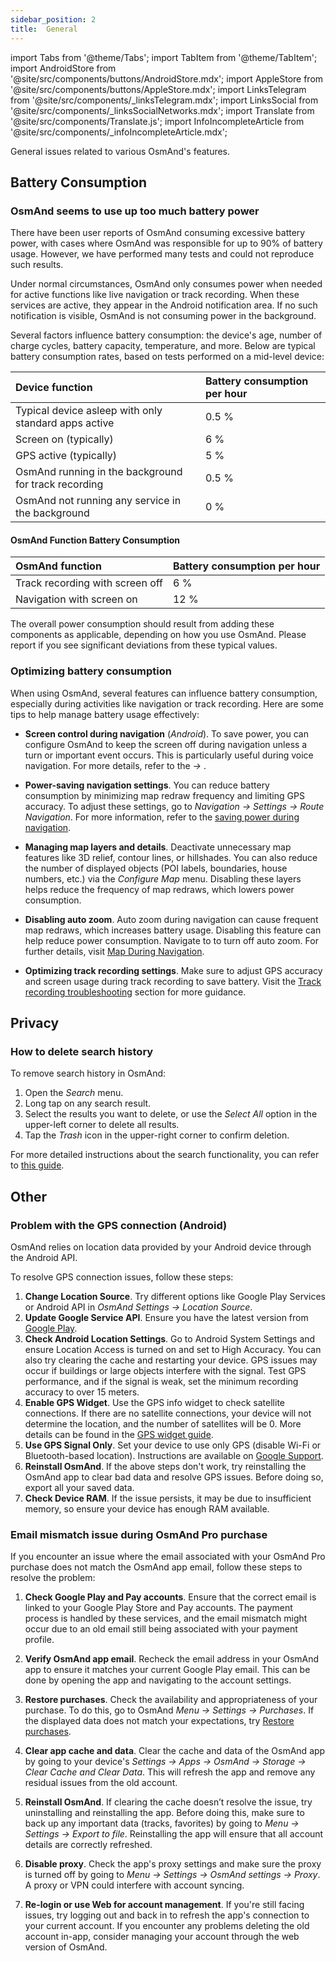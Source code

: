 ```yaml
---
sidebar_position: 2
title:  General
---
```


import Tabs from '@theme/Tabs';
import TabItem from '@theme/TabItem';
import AndroidStore from '@site/src/components/buttons/AndroidStore.mdx';
import AppleStore from '@site/src/components/buttons/AppleStore.mdx';
import LinksTelegram from '@site/src/components/_linksTelegram.mdx';
import LinksSocial from '@site/src/components/_linksSocialNetworks.mdx';
import Translate from '@site/src/components/Translate.js';
import InfoIncompleteArticle from '@site/src/components/_infoIncompleteArticle.mdx';

General issues related to various OsmAnd's features.

## Battery Consumption

### OsmAnd seems to use up too much battery power

There have been user reports of OsmAnd consuming excessive battery power, with cases where OsmAnd was responsible for up to 90% of battery usage. However, we have performed many tests and could not reproduce such results.  

Under normal circumstances, OsmAnd only consumes power when needed for active functions like live navigation or track recording. When these services are active, they appear in the Android notification area. If no such notification is visible, OsmAnd is not consuming power in the background.  

Several factors influence battery consumption: the device's age, number of charge cycles, battery capacity, temperature, and more. Below are typical battery consumption rates, based on tests performed on a mid-level device:

| Device function | Battery consumption per hour |
| :--- | :--- |
| Typical device asleep with only standard apps active | 0.5 % |
| Screen on (typically) | 6 % |
| GPS active (typically) | 5 % |
| OsmAnd running in the background for track recording | 0.5 % |
| OsmAnd not running any service in the background | 0 % |

#### OsmAnd Function Battery Consumption

| OsmAnd function | Battery consumption per hour |
| :--- | :--- |
| Track recording with screen off | 6 % |
| Navigation with screen on | 12 % |

The overall power consumption should result from adding these components as applicable, depending on how you use OsmAnd. Please report if you see significant deviations from these typical values.


### Optimizing battery consumption

When using OsmAnd, several features can influence battery consumption, especially during activities like navigation or track recording. Here are some tips to help manage battery usage effectively:

- **Screen control during navigation** (*Android*). To save power, you can configure OsmAnd to keep the screen off during navigation unless a turn or important event occurs. This is particularly useful during voice navigation. For more details, refer to the *<Translate android="true" ids="shared_string_menu,configure_profile,general_settings_2"/> → [<Translate android="true" ids="screen_control"/>](../navigation/guidance/voice-navigation.md#screen-control)*.

- **Power-saving navigation settings**. You can reduce battery consumption by minimizing map redraw frequency and limiting GPS accuracy. To adjust these settings, go to *Navigation → Settings → Route Navigation*. For more information, refer to the [saving power during navigation](../navigation/setup/route-navigation.md#saving-power-during-navigation).

- **Managing map layers and details**. Deactivate unnecessary map features like 3D relief, contour lines, or hillshades. You can also reduce the number of displayed objects (POI labels, boundaries, house numbers, etc.) via the *Configure Map* menu. Disabling these layers helps reduce the frequency of map redraws, which lowers power consumption.

- **Disabling auto zoom**. Auto zoom during navigation can cause frequent map redraws, which increases battery usage. Disabling this feature can help reduce power consumption. Navigate to *<Translate android="true" ids="shared_string_menu,shared_string_settings,application_profiles,routing_settings_2,map_during_navigation"/>*  to turn off auto zoom. For further details, visit [Map During Navigation](../navigation/guidance/map-during-navigation.md).

- **Optimizing track recording settings**. Make sure to adjust GPS accuracy and screen usage during track recording to save battery. Visit the [Track recording troubleshooting](../troubleshooting/track-recording-issues.md) section for more guidance.


## Privacy

<!--
Privacy related issues (delete history / check internet usage / permissions).
-->

### How to delete search history

To remove search history in OsmAnd:

1. Open the *Search* menu.
2. Long tap on any search result.
3. Select the results you want to delete, or use the *Select All* option in the upper-left corner to delete all results.
4. Tap the *Trash* icon in the upper-right corner to confirm deletion.

For more detailed instructions about the search functionality, you can refer to [this guide](../search/search-history.md).


## Other

### Problem with the GPS connection (Android)

OsmAnd relies on location data provided by your Android device through the Android API.  

To resolve GPS connection issues, follow these steps:

1. **Change Location Source**. Try different options like Google Play Services or Android API in *OsmAnd Settings → Location Source*.
2. **Update Google Service API**. Ensure you have the latest version from [Google Play](https://play.google.com/store/apps/details?id=com.google.android.gms&hl=en&gl=US).
3. **Check Android Location Settings**. Go to Android System Settings and ensure Location Access is turned on and set to High Accuracy. You can also try clearing the cache and restarting your device. GPS issues may occur if buildings or large objects interfere with the signal. Test GPS performance, and if the signal is weak, set the minimum recording accuracy to over 15 meters.
4. **Enable GPS Widget**. Use the GPS info widget to check satellite connections. If there are no satellite connections, your device will not determine the location, and the number of satellites will be 0. More details can be found in the [GPS widget guide](../widgets/info-widgets.md#gps-info-android).
5. **Use GPS Signal Only**. Set your device to use only GPS (disable Wi-Fi or Bluetooth-based location). Instructions are available on [Google Support](https://support.google.com/android/answer/3467281?hl=en).
6. **Reinstall OsmAnd**. If the above steps don't work, try reinstalling the OsmAnd app to clear bad data and resolve GPS issues. Before doing so, export all your saved data.
7. **Check Device RAM**. If the issue persists, it may be due to insufficient memory, so ensure your device has enough RAM available.


### Email mismatch issue during OsmAnd Pro purchase

<!-- ???
or this title:
### Resolving payment account and app email sync issues in OsmAnd
-->

If you encounter an issue where the email associated with your OsmAnd Pro purchase does not match the OsmAnd app email, follow these steps to resolve the problem:

1. **Check Google Play and Pay accounts**. Ensure that the correct email is linked to your Google Play Store and Pay accounts. The payment process is handled by these services, and the email mismatch might occur due to an old email still being associated with your payment profile.

2. **Verify OsmAnd app email**. Recheck the email address in your OsmAnd app to ensure it matches your current Google Play email. This can be done by opening the app and navigating to the account settings.

3. **Restore purchases**. Check the availability and appropriateness of your purchase. To do this, go to OsmAnd *Menu → Settings → Purchases*. If the displayed data does not match your expectations, try [Restore purchases](./purchases_payments.md#how-to-restore-purchases).

4. **Clear app cache and data**. Clear the cache and data of the OsmAnd app by going to your device's *Settings → Apps → OsmAnd → Storage → Clear Cache and Clear Data*. This will refresh the app and remove any residual issues from the old account.

5. **Reinstall OsmAnd**. If clearing the cache doesn’t resolve the issue, try uninstalling and reinstalling the app. Before doing this, make sure to back up any important data (tracks, favorites) by going to *Menu → Settings → Export to file*. Reinstalling the app will ensure that all account details are correctly refreshed.

6. **Disable proxy**. Check the app's proxy settings and make sure the proxy is turned off by going to *Menu → Settings → OsmAnd settings → Proxy*. A proxy or VPN could interfere with account syncing.

7. **Re-login or use Web for account management**. If you're still facing issues, try logging out and back in to refresh the app's connection to your current account. If you encounter any problems deleting the old account in-app, consider managing your account through the web version of OsmAnd.


